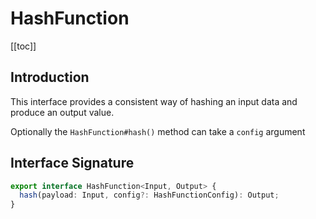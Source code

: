 # HashFunction

[[toc]]

## Introduction

This interface provides a consistent way of hashing an input data and produce an output value.

Optionally the `HashFunction#hash()` method can take a `config` argument

## Interface Signature

```ts
export interface HashFunction<Input, Output> {
  hash(payload: Input, config?: HashFunctionConfig): Output;
}
```

